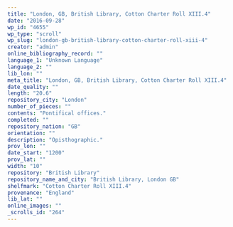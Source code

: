 ```yaml
---
title: "London, GB, British Library, Cotton Charter Roll XIII.4"
date: "2016-09-28"
wp_id: "4655"
wp_type: "scroll"
wp_slug: "london-gb-british-library-cotton-charter-roll-xiii-4"
creator: "admin"
online_bibliography_record: ""
language_1: "Unknown Language"
language_2: ""
lib_lon: ""
meta_title: "London, GB, British Library, Cotton Charter Roll XIII.4"
date_quality: ""
length: "20.6"
repository_city: "London"
number_of_pieces: ""
contents: "Pontifical offices."
completed: ""
repository_nation: "GB"
orientation: ""
description: "Opisthographic."
prov_lon: ""
date_start: "1200"
prov_lat: ""
width: "10"
repository: "British Library"
repository_name_and_city: "British Library, London GB"
shelfmark: "Cotton Charter Roll XIII.4"
provenance: "England"
lib_lat: ""
online_images: ""
_scrolls_id: "264"
---
```



